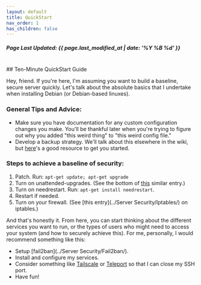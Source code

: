 ```yaml
---
layout: default
title: QuickStart
nav_order: 1
has_children: false
---
```

<h5>Page Last Updated: {{ page.last_modified_at | date: '%Y %B %d' }}</h5>
<br>
## Ten-Minute QuickStart Guide

Hey, friend.  If you're here, I'm assuming you want to build a baseline, secure server quickly. Let's talk about the absolute basics that I undertake when installing Debian (or Debian-based linuxes).

### General Tips and Advice:
- Make sure you have documentation for any custom configuration changes you make. You'll be thankful later when you're trying to figure out why you added "this weird thing" to "this weird config file."
- Develop a backup strategy.  We'll talk about this elsewhere in the wiki, but [here](https://wiki.archlinux.org/title/Synchronization_and_backup_programs)'s a good resource to get you started.

### Steps to achieve a baseline of security:
1. Patch.  Run: `apt-get update; apt-get upgrade`
2. Turn on unattended-upgrades. (See the bottom of [this](../Admin/Notes-on-Post-Debian-Installation/) similar entry.)
3. Turn on needrestart. Run: `apt-get install needrestart`.
4. Restart if needed.
5. Turn on your firewall. (See [this entry](../Server Security/Iptables/) on iptables.)

And that's honestly it.  From here, you can start thinking about the different services you want to run, or the types of users who might need to access your system (and how to securely achieve this). For me, personally, I would recommend something like this:

- Setup [fail2ban](../Server Security/Fail2ban/).
- Install and configure my services.
- Consider something like [Tailscale](https://tailscale.com/) or [Teleport](https://goteleport.com/) so that I can close my SSH port.
- Have fun!